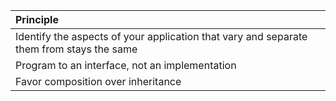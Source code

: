 |Principle|
|:---|
|Identify the aspects of your application that vary and separate them from stays the same|
|Program to an interface, not an implementation|
|Favor composition over inheritance|
<!--stackedit_data:
eyJoaXN0b3J5IjpbMTY4NzY1NzgxMF19
-->